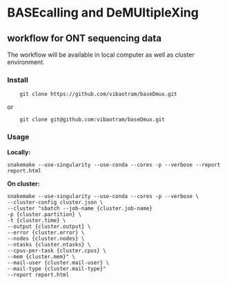 # BASEcalling and DeMUltipleXing
## workflow for ONT sequencing data

The workflow will be available in local computer as well as cluster environment.


### Install

```
    git clone https://github.com/vibaotram/baseDmux.git
```
or
```
    git clone git@github.com:vibaotram/baseDmux.git
```


### Usage

**Locally:**

```
snakemake --use-singularity --use-conda --cores -p --verbose --report report.html
```

**On cluster:**

```
snakemake --use-singularity --use-conda --cores -p --verbose \
--cluster-config cluster.json \
--cluster "sbatch --job-name {cluster.job-name}
-p {cluster.partition} \
-t {cluster.time} \
--output {cluster.output} \
--error {cluster.error} \
--nodes {cluster.nodes} \
--ntasks {cluster.ntasks} \
--cpus-per-task {cluster.cpus} \
--mem {cluster.mem}" \
--mail-user {cluster.mail-user} \
--mail-type {cluster.mail-type}"
--report report.html
```
